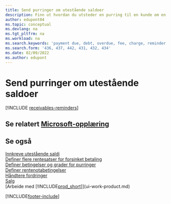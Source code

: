 ```yaml
---
title: Send purringer om utestående saldoer
description: Finn ut hvordan du utsteder en purring til en kunde om en forfalt betaling.  forfaller og legger til tillegg eller gebyrer på betalingen på grunn av forsinkelsen.
author: edupont04
ms.topic: conceptual
ms.devlang: na
ms.tgt_pltfrm: na
ms.workload: na
ms.search.keywords: 'payment due, debt, overdue, fee, charge, reminder'
ms.search.form: '436, 437, 442, 431, 432, 434'
ms.date: 02/09/2022
ms.author: edupont
---
```

# Send purringer om utestående saldoer

[!INCLUDE [receivables-reminders](includes/receivables-reminders.md)]

## Se relatert [Microsoft-opplæring](/training/paths/process-financial-periodic-activities-dynamics-365-business-central/)

## Se også

[Innkreve utestående saldi](receivables-collect-outstanding-balances.md)  
[Definer flere rentesatser for forsinket betaling](finance-how-to-set-up-multiple-interest-rates.md)  
[Definer betingelser og grader for purringer](finance-setup-reminders.md)  
[Definer rentenotabetingelser](finance-setup-finance-charges.md)  
[Håndtere fordringer](receivables-manage-receivables.md)  
[Salg](sales-manage-sales.md)  
[Arbeide med [!INCLUDE[prod_short](includes/prod_short.md)]](ui-work-product.md)


[!INCLUDE[footer-include](includes/footer-banner.md)]
